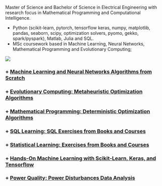 Master of Science and Bachelor of Science in Electrical Engineering  with research focus in  Mathematical Programming and Computational Intelligence.

- Python (scikit-learn, pytorch, tensorflow keras, numpy, matplotlib, pandas, seaborn, scipy, optimization solvers, pyomo, gekko, spark/pyspark), Matlab, Julia and SQL.
- MSc coursework based in Machine Learning, Neural Networks, Mathematical Programming and Evolutionary Computing;


[<img src="https://img.shields.io/badge/linkedin-%230077B5.svg?&style=for-the-badge&logo=linkedin&logoColor=white" />](https://www.linkedin.com/in/engrafaelpavan/) 


### + [Machine Learning and Neural Networks Algorithms from Scratch](https://github.com/rafaelpavan95/MSc_MachineLearning_DataMining)

### + [Evolutionary Computing: Metaheuristic Optimization Algorithms](https://github.com/rafaelpavan95/Metaheuristic_Optimization)

### + [Mathematical Programming: Deterministic Optimization Algorithms](https://github.com/rafaelpavan95/Optimization_Algorithms)

### + [SQL Learning: SQL Exercises from Books and Courses](https://github.com/rafaelpavan95/SQL_Learning)

### + [Statistical Learning: Exercises from Books and Courses](https://github.com/rafaelpavan95/statistical_learning)

### + [Hands-On Machine Learning with Scikit-Learn, Keras, and Tensorflow](https://github.com/rafaelpavan95/Hands_On_Machine_Learning)

### + [Power Quality: Power Disturbances Data Analysis](https://github.com/rafaelpavan95/Power_Quality)
